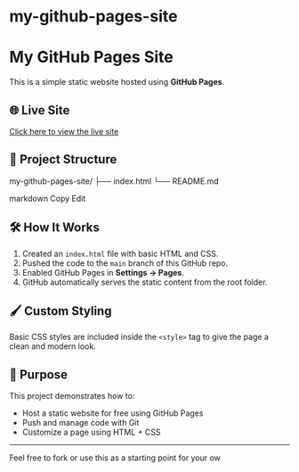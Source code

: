 # my-github-pages-site

# My GitHub Pages Site

This is a simple static website hosted using **GitHub Pages**.

## 🌐 Live Site

[Click here to view the live site](https://korinelu.github.io/my-github-pages-site/)

## 📁 Project Structure

my-github-pages-site/ ├── index.html └── README.md

markdown
Copy
Edit

## 🛠️ How It Works

1. Created an `index.html` file with basic HTML and CSS.
2. Pushed the code to the `main` branch of this GitHub repo.
3. Enabled GitHub Pages in **Settings → Pages**.
4. GitHub automatically serves the static content from the root folder.

## 🖌️ Custom Styling

Basic CSS styles are included inside the `<style>` tag to give the page a clean and modern look.

## 🎯 Purpose

This project demonstrates how to:
- Host a static website for free using GitHub Pages
- Push and manage code with Git
- Customize a page using HTML + CSS

---

Feel free to fork or use this as a starting point for your ow
